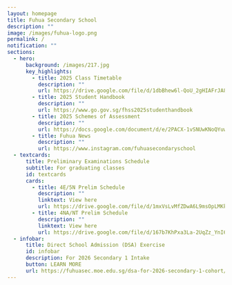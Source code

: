```yaml
---
layout: homepage
title: Fuhua Secondary School
description: ""
image: /images/fuhua-logo.png
permalink: /
notification: ""
sections:
  - hero:
      background: /images/217.jpg
      key_highlights:
        - title: 2025 Class Timetable
          description: ""
          url: https://drive.google.com/file/d/1dbBhew6l-QoU_2gHIAFrJA8hSogC_G6K/view?usp=sharing
        - title: 2025 Student Handbook
          description: ""
          url: https://www.go.gov.sg/fhss2025studenthandbook
        - title: 2025 Schemes of Assessment
          description: ""
          url: https://docs.google.com/document/d/e/2PACX-1vSNUwKNoQYuwOgtneDZsst9M2OT-rdLwEHoYukxHls-BKCoSl2LUKmy_D3mDiQSdeK0gv2ikZ80GZLS/pub
        - title: Fuhua News
          description: ""
          url: https://www.instagram.com/fuhuasecondaryschool
  - textcards:
      title: Preliminary Examinations Schedule
      subtitle: For graduating classes
      id: textcards
      cards:
        - title: 4E/5N Prelim Schedule
          description: ""
          linktext: View here
          url: https://drive.google.com/file/d/1mxVsLvMfZDwA6L9msOpLMKkIsTYyu0qX/view?usp=drive_link
        - title: 4NA/NT Prelim Schedule
          description: ""
          linktext: View here
          url: https://drive.google.com/file/d/167b7KhPxa3La-2UqZz_YnI6K7tJ5KWid/view?usp=drive_link
  - infobar:
      title: Direct School Admission (DSA) Exercise
      id: infobar
      description: For 2026 Secondary 1 Intake
      button: LEARN MORE
      url: https://fuhuasec.moe.edu.sg/dsa-for-2026-secondary-1-cohort/
---
```


